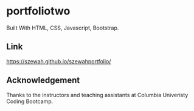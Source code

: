 # portfoliotwo

Built With
HTML, CSS, Javascript, Bootstrap.

## Link

https://szewah.github.io/szewahportfolio/

## Acknowledgement
Thanks to the instructors and teaching assistants at Columbia Univeristy Coding Bootcamp.
